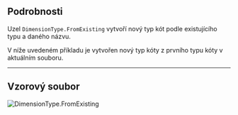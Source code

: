 ## Podrobnosti
Uzel `DimensionType.FromExisting` vytvoří nový typ kót podle existujícího typu a daného názvu.

V níže uvedeném příkladu je vytvořen nový typ kóty z prvního typu kóty v aktuálním souboru.
___
## Vzorový soubor

![DimensionType.FromExisting](./Revit.Elements.DimensionType.FromExisting_img.jpg)
